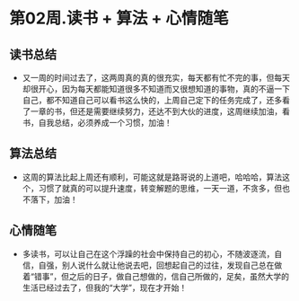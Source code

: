 # 第02周.读书 + 算法 + 心情随笔
## 读书总结
- 又一周的时间过去了，这两周真的真的很充实，每天都有忙不完的事，但每天却很开心，因为每天都能知道很多不知道而又很想知道的事物，真的不逼一下自己，都不知道自己可以看书这么快的，上周自己定下的任务完成了，还多看了一章的书，但还是需要继续努力，还达不到大伙的进度，这周继续加油，看书，自我总结，必须养成一个习惯，加油！

## 算法总结
- 这周的算法比起上周还有顺利，可能这就是路哥说的上道吧，哈哈哈，算法这个，习惯了就真的可以提升速度，转变解题的思维，一天一道，不贪多，但也不落下，加油！

## 心情随笔
- 多读书，可以让自己在这个浮躁的社会中保持自己的初心，不随波逐流，自信，自强，别人说什么就让他说去吧，回想起自己的过往，发现自己总在做着“错事”，但之后的日子，做自己想做的，信自己所做的，足矣，虽然大学的生活已经过去了，但我的“大学”，现在才开始！
